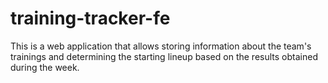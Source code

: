 # training-tracker-fe
This is a web application that allows storing information about the team's trainings and determining the starting lineup based on the results obtained during the week.
